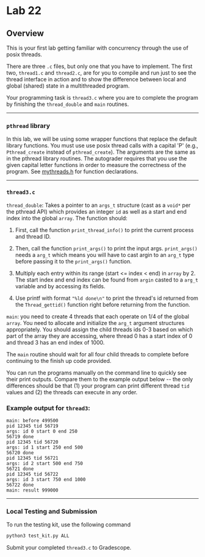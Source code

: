 # Lab 22

## Overview

This is your first lab getting familiar with concurrency through the use of
posix threads.  

There are three `.c` files, but only one that you have to implement. The first
two, `thread1.c` and `thread2.c`, are for you to compile and run just to see
the thread interface in action and to show the difference between local and
global (shared) state in a multithreaded program.

Your programming task is `thread3.c` where you are to complete the program by
finishing the `thread_double` and `main` routines.  

---

### `pthread` library

In this lab, we will be using some wrapper functions that replace the default
library functions.  You must use use posix thread calls with a capital 'P'
(e.g., `Pthread_create` instead of `pthread_create`).  The arguments are the
same as in the pthread library routines. The autograder requires that you use
the given capital letter functions in order to measure the correctness of the
program. See [mythreads.h](mythreads.h) for function declarations.

---

### `thread3.c`

`thread_double`: Takes a pointer to an `args_t` structure (cast as a `void*`
per the pthread API) which provides an integer `id` as well as a start and end
index into the global `array`. The function should:

1. First, call the function `print_thread_info()` to print the current process
   and thread ID.

2. Then, call the function `print_args()` to print the input args.
   `print_args()` needs a `arg_t` which means you will have to cast argin to an
   `arg_t` type before passing it to the `print_args()` function.

3. Multiply each entry within its range (start <= index < end) in `array` by 2.
   The start index and end index can be found from `argin` casted to a `arg_t`
   variable and by accessing its fields.

4. Use printf with format `"%ld done\n"` to print the thread's id returned from
   the `Thread_gettid()` function right before returning from the function.

`main`: you need to create 4 threads that each operate on 1/4 of the global
`array`.  You need to allocate and initialize the `arg_t` argument structures
appropriately.  You should assign the child threads ids 0-3 based on which part
of the array they are accessing, where thread 0 has a start index of 0 and
thread 3 has an end index of 1000.

The `main` routine should wait for all four child threads to complete before
continuing to the finish up code provided.

You can run the programs manually on the command line to quickly see their
print outputs. Compare them to the example output below -- the only differences
should be that (1) your program can print different thread `tid` values and (2)
the threads can execute in any order.

### Example output for `thread3`:

```
main: before 499500
pid 12345 tid 56719
args: id 0 start 0 end 250
56719 done
pid 12345 tid 56720
args: id 1 start 250 end 500
56720 done
pid 12345 tid 56721
args: id 2 start 500 end 750
56721 done 
pid 12345 tid 56722
args: id 3 start 750 end 1000
56722 done
main: result 999000
```

---

### Local Testing and Submission

To run the testing kit, use the following command
```bash
python3 test_kit.py ALL
```
Submit your completed `thread3.c` to Gradescope.
